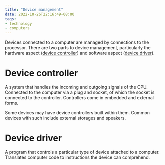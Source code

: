 ```yaml
---
title: "Device management"
date: 2022-10-26T22:16:49+08:00
tags:
- technology
- computers
---
```


Devices connected to a computer are managed by connections to the processor. There are two parts to device management, particularly the hardware aspect ([device controller](#device-controller)) and software aspect ([device driver](#device-driver)).

# Device controller

A system that handles the incoming and outgoing signals of the CPU. Connected to the computer via a plug and socket, of which the socket is connected to the controller. Controllers come in embedded and external forms.

Some devices may have device controllers built within them. Common devices with such include external storages and speakers.

# Device driver

A program that controls a particular type of device attached to a computer. Translates computer code to instructions the device can comprehend.
